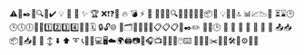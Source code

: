 ⚠️📌✒️🔧🔍✅✔️ 💡 🎯 🌟 ✨ 🏆 ❌❗❓🛑 🔥 💣 ⚡ 🚨
🧠💭🤔🔍🔎🧩🧪🤖🧰📦🧱
💡📢📍🔝
📊📈📉🔄
⏳⌛🕒🕓🕔🕕🔄🔄1️⃣2️⃣3️⃣4️⃣📅📆🗓️
🔒🔓🌐
📁🗂️📄📃📑📜📋📋📋📝✒️✏️
📅📆🕒
📌 🔗 🔖 📍 🧷 📎 📌
📤📥📦📧📥🔽 🔼 ↕️ ⬇️ ⬆️ ➰
📞📱📲💻🖥️☁️🌍🖨️📷🎥🎧📺💾💽📶🖱️⌨️
🔌🔋📡✂️🧹🧼🛠️🔧⚙️📶🌀

